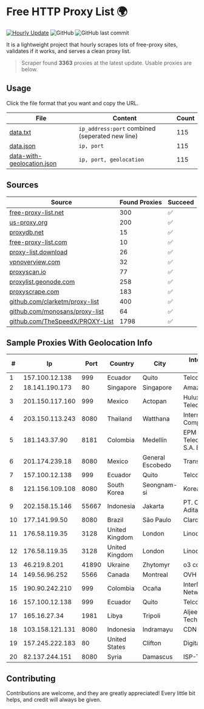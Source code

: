 
# Free HTTP Proxy List 🌍

[![Hourly Update](https://github.com/mertguvencli/http-proxy-list/actions/workflows/main.yml/badge.svg?branch=main)](https://github.com/mertguvencli/http-proxy-list/actions/workflows/main.yml)
![GitHub](https://img.shields.io/github/license/mertguvencli/http-proxy-list)
![GitHub last commit](https://img.shields.io/github/last-commit/mertguvencli/http-proxy-list)

It is a lightweight project that hourly scrapes lots of free-proxy sites, validates if it works, and serves a clean proxy list.


> Scraper found **3363** proxies at the latest update. Usable proxies are below.

## Usage

Click the file format that you want and copy the URL.


|File|Content|Count|
|----|-------|-----|
|[data.txt](https://raw.githubusercontent.com/mertguvencli/http-proxy-list/main/proxy-list/data.txt)|`ip_address:port` combined (seperated new line)|115|
|[data.json](https://raw.githubusercontent.com/mertguvencli/http-proxy-list/main/proxy-list/data.json)|`ip, port`|115|
|[data-with-geolocation.json](https://raw.githubusercontent.com/mertguvencli/http-proxy-list/main/proxy-list/data-with-geolocation.json)|`ip, port, geolocation`|115|

## Sources

|Source|Found Proxies|Succeed|
|------|-------------|-------|
|[free-proxy-list.net](https://free-proxy-list.net)|300|✅|
|[us-proxy.org](https://www.us-proxy.org)|200|✅|
|[proxydb.net](http://proxydb.net)|15|✅|
|[free-proxy-list.com](https://free-proxy-list.com/?page=&port=&type%5B%5D=http&type%5B%5D=https&up_time=0&search=Search)|10|✅|
|[proxy-list.download](https://www.proxy-list.download/HTTP)|26|✅|
|[vpnoverview.com](https://vpnoverview.com/privacy/anonymous-browsing/free-proxy-servers)|32|✅|
|[proxyscan.io](https://www.proxyscan.io)|77|✅|
|[proxylist.geonode.com](https://proxylist.geonode.com/api/proxy-list?limit=300&page=1&sort_by=lastChecked&sort_type=desc&protocols=http,https)|258|✅|
|[proxyscrape.com](https://api.proxyscrape.com/v2/?request=displayproxies&protocol=http&timeout=10000&country=all&ssl=all&anonymity=all)|183|✅|
|[github.com/clarketm/proxy-list](https://raw.githubusercontent.com/clarketm/proxy-list/master/proxy-list-raw.txt)|400|✅|
|[github.com/monosans/proxy-list](https://raw.githubusercontent.com/monosans/proxy-list/main/proxies/http.txt)|64|✅|
|[github.com/TheSpeedX/PROXY-List](https://raw.githubusercontent.com/TheSpeedX/PROXY-List/master/http.txt)|1798|✅|


## Sample Proxies With Geolocation Info

|#|Ip|Port|Country|City|Internet Service Provider|
|-|--|----|-------|----|-------------------------|
|1|157.100.12.138|999|Ecuador|Quito|Telconet S.A|
|2|18.141.190.173|80|Singapore|Singapore|Amazon.com, Inc.|
|3|201.150.117.160|999|Mexico|Actopan|Hulux Telecomunicaciones|
|4|203.150.113.243|8080|Thailand|Watthana|Internet Thailand Company Ltd.|
|5|181.143.37.90|8181|Colombia|Medellín|EPM Telecomunicaciones S.A. E.S.P.|
|6|201.174.239.18|8080|Mexico|General Escobedo|Transtelco Inc|
|7|157.100.12.138|999|Ecuador|Quito|Telconet S.A|
|8|121.156.109.108|8080|South Korea|Seongnam-si|Korea Telecom|
|9|202.158.15.146|55667|Indonesia|Jakarta|PT. Cyberindo Aditama|
|10|177.141.99.50|8080|Brazil|São Paulo|Claro S.A.|
|11|176.58.119.35|3128|United Kingdom|London|Linode, LLC|
|12|176.58.119.35|3128|United Kingdom|London|Linode, LLC|
|13|46.219.8.201|41890|Ukraine|Zhytomyr|o3 core|
|14|149.56.96.252|5566|Canada|Montreal|OVH SAS|
|15|190.90.242.210|999|Colombia|Ocaña|InterNexa Global Network|
|16|157.100.12.138|999|Ecuador|Quito|Telconet S.A|
|17|165.16.27.34|1981|Libya|Tripoli|Aljeel Aljadeed For Technology|
|18|103.158.121.131|8080|Indonesia|Indramayu|CDN|
|19|157.245.222.183|80|United States|Clifton|DigitalOcean, LLC|
|20|82.137.244.151|8080|Syria|Damascus|ISP-TARASSUL|



## Contributing

Contributions are welcome, and they are greatly appreciated! Every
little bit helps, and credit will always be given.

